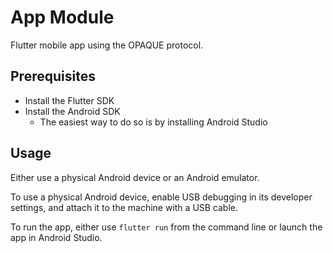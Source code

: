 # App Module

Flutter mobile app using the OPAQUE protocol.

## Prerequisites

- Install the Flutter SDK
- Install the Android SDK
  - The easiest way to do so is by installing Android Studio

## Usage

Either use a physical Android device or an Android emulator.

To use a physical Android device, enable USB debugging in its developer settings,
and attach it to the machine with a USB cable.

To run the app, either use `flutter run` from the command line or launch the app in Android Studio.
